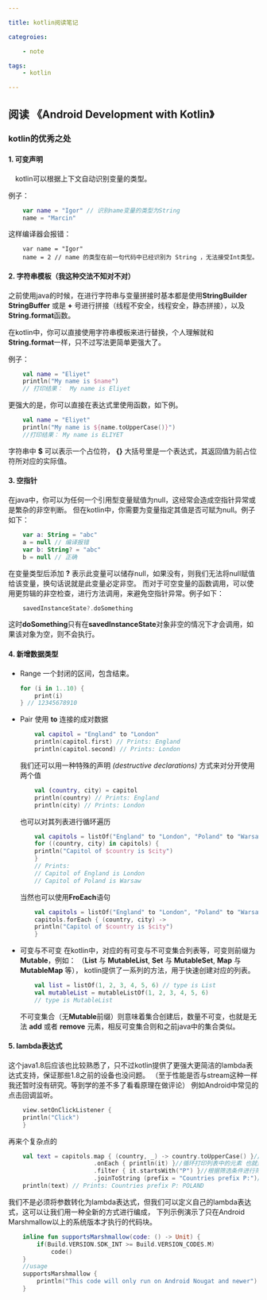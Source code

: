 ```yaml
---

title: kotlin阅读笔记

categroies:

    - note

tags:
    - kotlin

---
```


## 阅读 《Android Development with Kotlin》

### kotlin的优秀之处

#### 1. 可变声明

&emsp;kotlin可以根据上下文自动识别变量的类型。

例子：

```kotlin
    var name = "Igor" // 识别name变量的类型为String
    name = "Marcin"
```

这样编译器会报错：
```kotilin
    var name = "Igor"
    name = 2 // name 的类型在前一句代码中已经识别为 String ，无法接受Int类型。
```

#### 2. 字符串模板（我这种交法不知对不对）

之前使用java的时候，在进行字符串与变量拼接时基本都是使用**StringBuilder** **StringBuffer**
或是 **+** 号进行拼接（线程不安全，线程安全，静态拼接），以及**String.format**函数。

在kotlin中，你可以直接使用字符串模板来进行替换，个人理解就和**String.format**一样，只不过写法更简单更强大了。

例子：
```kotlin
    val name = "Eliyet"
    println("My name is $name")
    // 打印结果：  My name is Eliyet
```

<p>
更强大的是，你可以直接在表达式里使用函数，如下例。
</p>

```kotlin
    val name = "Eliyet"
    println("My name is ${name.toUpperCase()}")
    //打印结果： My name is ELIYET
```

字符串中 **$** 可以表示一个占位符， **{}** 大括号里是一个表达式，其返回值为前占位符所对应的实际值。

#### 3. 空指针

在java中，你可以为任何一个引用型变量赋值为null，这经常会造成空指针异常或是繁杂的非空判断。
但在kotlin中，你需要为变量指定其值是否可赋为null。例子如下：

```kotlin
    var a: String = "abc"
    a = null // 编译报错
    var b: String? = "abc"
    b = null // 正确
```

在变量类型后添加 **?** 表示此变量可以储存null，如果没有，则我们无法将null赋值给该变量，换句话说就是此变量必定非空。
而对于可空变量的函数调用，可以使用更剪辑的非空检查，进行方法调用，来避免空指针异常。例子如下：

```kotlin
    savedInstanceState?.doSomething
```

这时**doSomething**只有在**savedInstanceState**对象非空的情况下才会调用，如果该对象为空，则不会执行。

#### 4. 新增数据类型

- Range
    一个封闭的区间，包含结束。

    ```kotlin
    for (i in 1..10) {
        print(i)
    } // 12345678910
    ```
- Pair
    使用 **to** 连接的成对数据
    ```kotlin
        val capitol = "England" to "London"
        println(capitol.first) // Prints: England
        println(capitol.second) // Prints: London
    ```
    我们还可以用一种特殊的声明 *(destructive declarations)* 方式来对分开使用两个值
    ```kotlin
        val (country, city) = capitol
        println(country) // Prints: England
        println(city) // Prints: London
    ```
    也可以对其列表进行循环遍历
    ```kotlin
        val capitols = listOf("England" to "London", "Poland" to "Warsaw")//这里是个不可变列表，下面会有介绍。
        for ((country, city) in capitols) {
        println("Capitol of $country is $city")
        }
        // Prints:
        // Capitol of England is London
        // Capitol of Poland is Warsaw
    ```
    当然也可以使用**FroEach**语句
    ```kotlin
        val capitols = listOf("England" to "London", "Poland" to "Warsaw")
        capitols.forEach { (country, city) ->
        println("Capitol of $country is $city")
        }
    ```
- 可变与不可变
    在kotlin中，对应的有可变与不可变集合列表等，可变则前缀为**Mutable**，例如：
    （**List** 与 **MutableList**, **Set** 与 **MutableSet**, **Map** 与 **MutableMap** 等），
    kotlin提供了一系列的方法，用于快速创建对应的列表。
    ```kotlin
        val list = listOf(1, 2, 3, 4, 5, 6) // type is List
        val mutableList = mutableListOf(1, 2, 3, 4, 5, 6)
        // type is MutableList
    ```
    不可变集合（无**Mutable**前缀）则意味着集合创建后，数量不可变，也就是无法 **add**
    或者 **remove** 元素，相反可变集合则和之前java中的集合类似。

#### 5. lambda表达式
这个java1.8后应该也比较熟悉了，只不过kotlin提供了更强大更简洁的lambda表达式支持，保证那些1.8之前的设备也没问题。
（至于性能是否与stream这种一样我还暂时没有研究。等到学的差不多了看看原理在做评论）
例如Android中常见的点击回调监听。

```kotlin
    view.setOnClickListener {
    println("Click")
    }
```
再来个复杂点的

```kotlin
    val text = capitols.map { (country, _) -> country.toUpperCase() }//把上面代码中所声明的capitols中每一项country大写后输出一个新的列表
                        .onEach { println(it) }//循环打印列表中的元素 也就是country  打印结果 ENGLAND POLAND
                        .filter { it.startsWith("P") }//根据筛选条件进行筛选
                        .joinToString (prefix = "Countries prefix P:")//将列表与prefix字符串拼接
    println(text) // Prints: Countries prefix P: POLAND
```

我们不是必须将参数转化为lambda表达式，但我们可以定义自己的lambda表达式，这可以让我们用一种全新的方式进行编成，
下列示例演示了只在Android Marshmallow以上的系统版本才执行的代码块。
```kotlin
    inline fun supportsMarshmallow(code: () -> Unit) {
        if(Build.VERSION.SDK_INT >= Build.VERSION_CODES.M)
            code()
    }
    //usage
    supportsMarshmallow {
        println("This code will only run on Android Nougat and newer")
    }
```


































